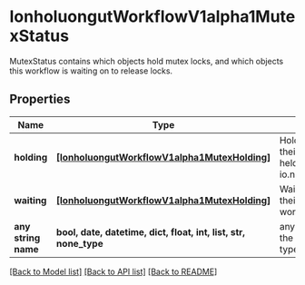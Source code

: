 # IonholuongutWorkflowV1alpha1MutexStatus

MutexStatus contains which objects hold  mutex locks, and which objects this workflow is waiting on to release locks.

## Properties
Name | Type | Description | Notes
------------ | ------------- | ------------- | -------------
**holding** | [**[IonholuongutWorkflowV1alpha1MutexHolding]**](IonholuongutWorkflowV1alpha1MutexHolding.md) | Holding is a list of mutexes and their respective objects that are held by mutex lock for this io.nholuongut.workflow.v1alpha1. | [optional] 
**waiting** | [**[IonholuongutWorkflowV1alpha1MutexHolding]**](IonholuongutWorkflowV1alpha1MutexHolding.md) | Waiting is a list of mutexes and their respective objects this workflow is waiting for. | [optional] 
**any string name** | **bool, date, datetime, dict, float, int, list, str, none_type** | any string name can be used but the value must be the correct type | [optional]

[[Back to Model list]](../README.md#documentation-for-models) [[Back to API list]](../README.md#documentation-for-api-endpoints) [[Back to README]](../README.md)


